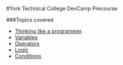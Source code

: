 #York Technical College DevCamp Precourse

###Topics covered

* [Thinking like a programmer](https://github.com/kahlow/YTC-Dev-PreCourse/blob/master/thinking-like-a-programmer/thought.md)
* [Variables](https://github.com/kahlow/YTC-Dev-PreCourse/blob/master/variables/variables.md)
* [Operators](https://github.com/kahlow/YTC-Dev-PreCourse/blob/master/operators/operators.md)
* [Logic](https://github.com/kahlow/YTC-Dev-PreCourse/blob/master/logic/logic.md)
* [Conditions](https://github.com/kahlow/YTC-Dev-PreCourse/blob/master/Conditions/conditionals.md)